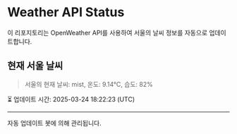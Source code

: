 
# Weather API Status

이 리포지토리는 OpenWeather API를 사용하여 서울의 날씨 정보를 자동으로 업데이트합니다.

## 현재 서울 날씨
> 서울의 현재 날씨: mist, 온도: 9.14°C, 습도: 82%

⏳ 업데이트 시간: 2025-03-24 18:22:23 (UTC)

---
자동 업데이트 봇에 의해 관리됩니다.
